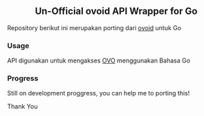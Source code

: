 ## <center>Un-Official ovoid API Wrapper for Go</center>
Repository berikut ini merupakan porting dari [ovoid](https://github.com/lintangtimur/ovoid/) untuk Go 


### Usage
API digunakan untuk mengakses [OVO](http://www.ovo.id) menggunakan Bahasa Go
### Progress

Still on development proggress, you can help me to porting this! 

Thank You

